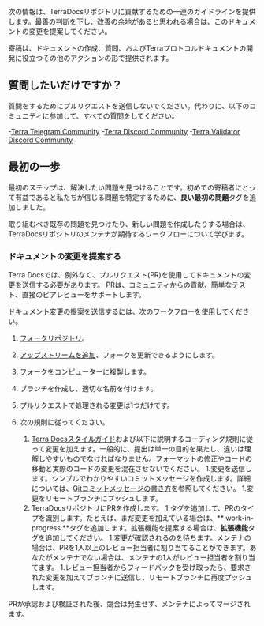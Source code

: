 次の情報は、TerraDocsリポジトリに貢献するための一連のガイドラインを提供します。最善の判断を下し、改善の余地があると思われる場合は、このドキュメントの変更を提案してください。

寄稿は、ドキュメントの作成、質問、およびTerraプロトコルドキュメントの開発に役立つその他のアクションの形で提供されます。

## 質問したいだけですか？

質問をするためにプルリクエストを送信しないでください。代わりに、以下のコミュニティに参加して、すべての質問をしてください。

-[Terra Telegram Community](https://t.me/TerraLunaChat)
-[Terra Discord Community](https://discord.gg/bYfyhUT)
-[Terra Validator Discord Community](https://discord.gg/Bf4Ug2Zf)

## 最初の一歩

最初のステップは、解決したい問題を見つけることです。初めての寄稿者にとって有益であると私たちが信じる問題を特定するために、**良い最初の問題**タグを追加しました。

取り組むべき既存の問題を見つけたり、新しい問題を作成したりする場合は、TerraDocsリポジトリのメンテナが期待するワークフローについて学びます。

### ドキュメントの変更を提案する

Terra Docsでは、例外なく、プルリクエスト(PR)を使用してドキュメントの変更を送信する必要があります。 PRは、コミュニティからの貢献、簡単なテスト、直接のピアレビューをサポートします。

ドキュメント変更の提案を送信するには、次のワークフローを使用してください。

1. [フォークリポジトリ](https://github.com/terra-money/docs)。
1. [アップストリームを追加](https://docs.github.com/en/github/collaborating-with-pull-requests/working-with-forks/syncing-a-fork)、フォークを更新できるようにします。
1. フォークをコンピューターに複製します。
1. ブランチを作成し、適切な名前を付けます。
1. プルリクエストで処理される変更は1つだけです。
1. 次の規則に従ってください。

    1. [Terra Docsスタイルガイド](STYLE-GUIDE.md)および以下に説明するコーディング規則に従って変更を加えます。一般的に、提出は単一の目的を果たし、違いは理解しやすいものでなければなりません。フォーマットの修正やコードの移動と実際のコードの変更を混在させないでください。
    1.変更を送信します。シンプルでわかりやすいコミットメッセージを作成します。詳細については、[Gitコミットメッセージの書き方](https://chris.beams.io/posts/git-commit/)を参照してください。
    1.変更をリモートブランチにプッシュします。
    1. TerraDocsリポジトリにPRを作成します。
    1.タグを追加して、PRのタイプを識別します。たとえば、まだ変更を加えている場合は、** work-in-progress **タグを追加します。拡張機能を提案する場合は、**拡張機能**タグを追加してください。
    1.変更が確認されるのを待ちます。メンテナの場合は、PRを1人以上のレビュー担当者に割り当てることができます。あなたがメンテナでない場合は、メンテナの1人がレビュー担当者を割り当てます。
    1.レビュー担当者からフィードバックを受け取ったら、要求された変更を加えてブランチに送信し、リモートブランチに再度プッシュします。

PRが承認および検証された後、競合は発生せず、メンテナによってマージされます。 